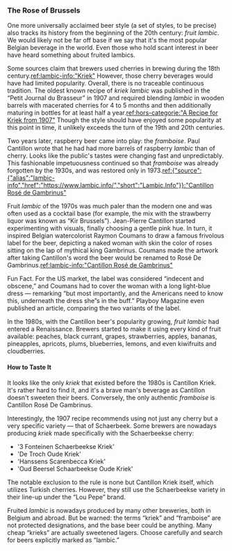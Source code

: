 ### The Rose of Brussels

One more universally acclaimed beer style (a set of styles, to be precise) also tracks its history from the beginning of the 20th century: *fruit lambic*. We would likely not be far off base if we say that it's the most popular Belgian beverage in the world. Even those who hold scant interest in beer have heard something about fruited lambics.

Some sources claim that brewers used cherries in brewing during the 18th century.[ref:lambic-info:"Kriek"](https://www.lambic.info/Kriek) However, those cherry beverages would have had limited popularity. Overall, there is no traceable continuous tradition. The oldest known recipe of *kriek lambic* was published in the “Petit Journal du Brasseur” in 1907 and required blending *lambic* in wooden barrels with macerated cherries for 4 to 5 months and then additionally maturing in bottles for at least half a year.[ref:hors-categorie:"A Recipe for Kriek from 1907"](http://www.horscategoriebrewing.com/2018/10/a-recipe-for-kriek-from-1907.html) Though the style should have enjoyed some popularity at this point in time, it unlikely exceeds the turn of the 19th and 20th centuries.

Two years later, raspberry beer came into play: the *framboise*. Paul Cantillon wrote that he had had more barrels of raspberry *lambic* than of cherry. Looks like the public's tastes were changing fast and unpredictably. This fashionable impetuousness continued so that *framboise* was already forgotten by the 1930s, and was restored only in 1973.[ref:{"source":{"alias":"lambic-info","href":"https://www.lambic.info/","short":"Lambic.Info"}}:"Cantillon Rosé de Gambrinus"](https://www.lambic.info/Cantillon_Ros%C3%A9_de_Gambrinus)

Fruit *lambic* of the 1970s was much paler than the modern one and was often used as a cocktail base (for example, the mix with the strawberry liquor was known as “Kir Brussels”). Jean-Pierre Cantillon started experimenting with visuals, finally choosing a gentle pink hue. In turn, it inspired Belgian watercolorist Raymon Coumans to draw a famous frivolous label for the beer, depicting a naked woman with skin the color of roses sitting on the lap of mythical king Gambrinus. Coumans made the artwork after taking Cantillon's word the beer would be renamed to Rosé De Gambrinus.[ref:lambic-info:"Cantillon Rosé de Gambrinus"](https://www.lambic.info/Cantillon_Ros%C3%A9_de_Gambrinus)

Fun Fact. For the US market, the label was considered “indecent and obscene,” and Coumans had to cover the woman with a long light-blue dress — remarking “but most importantly, and the Americans need to know this, underneath the dress she”s in the buff.” Playboy Magazine even published an article, comparing the two variants of the label.

In the 1980s, with the Cantillon beer's popularity growing, *fruit lambic* had entered a Renaissance. Brewers started to make it using every kind of fruit available: peaches, black currant, grapes, strawberries, apples, bananas, pineapples, apricots, plums, blueberries, lemons, and even kiwifruits and cloudberries.

#### How to Taste It

It looks like the only *kriek* that existed before the 1980s is Cantillon Kriek. It's rather hard to find it, and it's a brave man's beverage as Cantillon doesn't sweeten their beers. Conversely, the only authentic *framboise* is Cantillon Rosé De Gambrinus.

Interestingly, the 1907 recipe recommends using not just any cherry but a very specific variety — that of Schaerbeek. Some brewers are nowadays producing *kriek* made specifically with the Schaerbeekse cherry:

  * '3 Fonteinen Schaerbeekse Kriek'
  * 'De Troch Oude Kriek'
  * 'Hanssens Scarenbecca Kriek'
  * 'Oud Beersel Schaarbeekse Oude Kriek'

The notable exclusion to the rule is none but Cantillon Kriek itself, which utilizes Turkish cherries. However, they still use the Schaerbeekse variety in their line-up under the “Lou Pepe” brand.

Fruited *lambic* is nowadays produced by many other breweries, both in Belgium and abroad. But be warned: the terms “kriek” and “framboise” are not protected designations, and the base beer could be anything. Many cheap “krieks” are actually sweetened lagers. Choose carefully and search for beers explicitly marked as “lambic.”